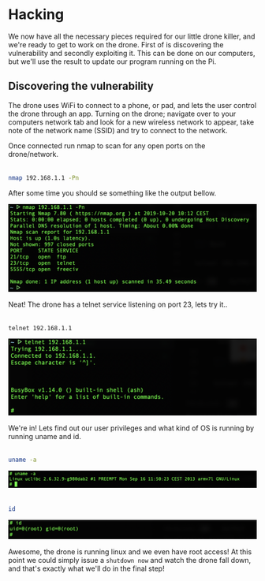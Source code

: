 # Hacking

We now have all the necessary pieces required for our little drone killer, and we're ready to get to work on the drone. First of is discovering the vulnerability and secondly exploiting it. This can be done on our computers, but we'll use the result to update our program running on the Pi.

## Discovering the vulnerability

The drone uses WiFi to connect to a phone, or pad, and lets the user control the drone through an app. Turning on the drone; navigate over to your computers network tab and look for a new wireless network to appear, take note of the network name (SSID) and try to connect to the network.

Once connected run nmap to scan for any open ports on the drone/network.

```Bash

nmap 192.168.1.1 -Pn

```

After some time you should se something like the output bellow.

![alt text](assets/nmap.png "nmap")

Neat! The drone has a telnet service listening on port 23, lets try it..

``` Bash

telnet 192.168.1.1

```

![alt text](assets/telnet.png "telnet")


We're in! Lets find out our user privileges and what kind of OS is running by running uname and id.

``` Bash

uname -a

```

![alt text](assets/uname.png "uname")

```Bash

id

```

![alt text](assets/id.png "id")


Awesome, the drone is running linux and we even have root access! At this point we could simply issue a `shutdown now` and watch the drone fall down, and that's exactly what we'll do in the final step!





